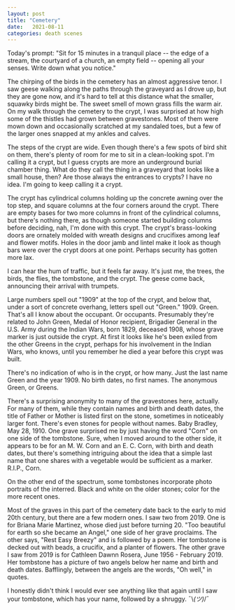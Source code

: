 ```yaml
---
layout: post
title: "Cemetery"
date:   2021-08-11
categories: death scenes
---
```

Today's prompt: "Sit for 15 minutes in a tranquil place -- the edge of a stream, the courtyard of a church, an empty field -- opening all your senses. Write down what you notice."

The chirping of the birds in the cemetery has an almost aggressive tenor. I saw geese walking along the paths through the graveyard as I drove up, but they are gone now, and it's hard to tell at this distance what the smaller, squawky birds might be. The sweet smell of mown grass fills the warm air. On my walk through the cemetery to the crypt, I was surprised at how high some of the thistles had grown between gravestones. Most of them were mown down and occasionally scratched at my sandaled toes, but a few of the larger ones snapped at my ankles and calves.

The steps of the crypt are wide. Even though there's a few spots of bird shit on them, there's plenty of room for me to sit in a clean-looking spot. I'm calling it a crypt, but I guess crypts are more an underground burial chamber thing. What do they call the thing in a graveyard that looks like a small house, then? Are those always the entrances to crypts? I have no idea. I'm going to keep calling it a crypt.

The crypt has cylindrical columns holding up the concrete awning over the top step, and square columns at the four corners around the crypt. There are empty bases for two more columns in front of the cylindrical columns, but there's nothing there, as though someone started building columns before deciding, nah, I'm done with this crypt. The crypt's brass-looking doors are ornately molded with wreath designs and crucifixes among leaf and flower motifs. Holes in the door jamb and lintel make it look as though bars were over the crypt doors at one point. Perhaps security has gotten more lax. 

I can hear the hum of traffic, but it feels far away. It's just me, the trees, the birds, the flies, the tombstone, and the crypt. The geese come back, announcing their arrival with trumpets.

Large numbers spell out "1909" at the top of the crypt, and below that, under a sort of concrete overhang, letters spell out "Green." 1909. Green. That's all I know about the occupant. Or occupants. Presumably they're related to John Green, Medal of Honor recipient, Brigadier General in the U.S. Army during the Indian Wars, born 1829, deceased 1908, whose grave marker is just outside the crypt. At first it looks like he's been exiled from the other Greens in the crypt, perhaps for his involvement in the Indian Wars, who knows, until you remember he died a year before this crypt was built. 

There's no indication of who is in the crypt, or how many. Just the last name Green and the year 1909. No birth dates, no first names. The anonymous Green, or Greens.

There's a surprising anonymity to many of the gravestones here, actually. For many of them, while they contain names and birth and death dates, the title of Father or Mother is listed first on the stone, sometimes in noticeably larger font. There's even stones for people without names. Baby Bradley, May 28, 1910. One grave surprised me by just having the word "Corn" on one side of the tombstone. Sure, when I moved around to the other side, it appears to be for an M. W. Corn and an E. C. Corn, with birth and death dates, but there's something intriguing about the idea that a simple last name that one shares with a vegetable would be sufficient as a marker. R.I.P., Corn.

On the other end of the spectrum, some tombstones incorporate photo portraits of the interred. Black and white on the older stones; color for the more recent ones.

Most of the graves in this part of the cemetery date back to the early to mid 20th century, but there are a few modern ones. I saw two from 2019. One is for Briana Marie Martinez, whose died just before turning 20. "Too beautiful for earth so she became an Angel," one side of her grave proclaims. The other says, "Rest Easy Breezy" and is followed by a poem. Her tombstone is decked out with beads, a crucifix, and a planter of flowers. The other grave I saw from 2019 is for Cathleen Dawnn Rosera, June 1956 - February 2019. Her tombstone has a picture of two angels below her name and birth and death dates. Bafflingly, between the angels are the words, "Oh well," in quotes.

I honestly didn't think I would ever see anything like that again until I saw your tombstone, which has your name, followed by a shruggy. ¯\\_(ツ)_/¯
